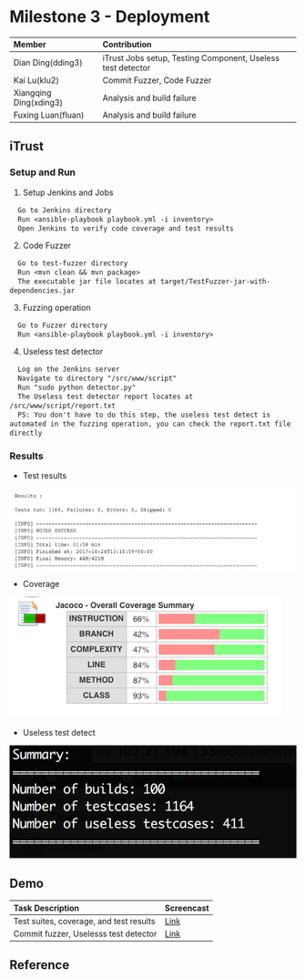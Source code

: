 # Milestone 3 - Deployment #


| Member                 | Contribution |
| :---                   | :---         |
| Dian Ding(dding3)      | iTrust Jobs setup, Testing Component, Useless test detector |
| Kai Lu(klu2)           | Commit Fuzzer, Code Fuzzer |
| Xiangqing Ding(xding3) | Analysis and build failure |
| Fuxing Luan(fluan)     | Analysis and build failure |



## iTrust ##

### Setup and Run ###
1. Setup Jenkins and Jobs

  ```
    Go to Jenkins directory
    Run <ansible-playbook playbook.yml -i inventory>
    Open Jenkins to verify code coverage and test results
  ```

2. Code Fuzzer

  ```
    Go to test-fuzzer directory
    Run <mvn clean && mvn package>
    The executable jar file locates at target/TestFuzzer-jar-with-dependencies.jar
  ```

3. Fuzzing operation

  ```
    Go to Fuzzer directory
    Run <ansible-playbook playbook.yml -i inventory>  
  ```

4. Useless test detector
  
  ```
    Log on the Jenkins server
    Navigate to directory "/src/www/script"
    Run "sudo python detector.py"
    The Useless test detector report locates at /src/www/script/report.txt
    PS: You don't have to do this step, the useless test detect is automated in the fuzzing operation, you can check the report.txt file directly
  ```
  
### Results ###
* Test results  

![coverage](test-result.png)  

* Coverage  

![coverage](coverage-summary.png)  

* Useless test detect  

![coverage](useless-test.png)  


## Demo ##

| Task Description       | Screencast |
| :---                   | :---         |
| Test suites, coverage, and test results      | [Link](https://youtu.be/HnLdSuTxcw4) |
| Commit fuzzer, Uselesss test detector        | [Link](https://youtu.be/K9vi80O5OqA) |




## Reference ##
